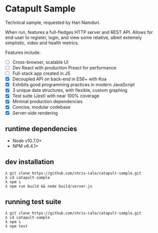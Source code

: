 # Catapult Sample

Technical sample, requested by Hari Namduri.

When run, features a full-fledges HTTP server and REST API. Allows for
end-user to register, login, and view some relative, albeit extemely
simplistic, video and health metrics.

Features include:

- [ ] Cross-browser, scalable UI
- [ ] Dev React with production Preact for performance
- [ ] Full-stack app created in JS
- [x] Decoupled API on back-end in ES6+ with Koa
- [x] Exhibits good programming practices in modern JavaScript
- [x] 3 unique data structures, with flexible, custom graphing
- [x] Test suite (Jest) with near 100% coverage
- [x] Minimal production dependencies
- [x] Concise, modular codebase
- [x] Server-side rendering

## runtime dependencies
- Node v10.7.0+
- NPM v6.4.1+

## dev installation
```
λ git clone https://github.com/chris-calo/catapult-sample.git
λ cd catapult-sample
λ npm i
λ npm run build && node build/server.js
```

## running test suite
```
λ git clone https://github.com/chris-calo/catapult-sample.git
λ cd catapult-sample
λ npm i
λ npm test
```
